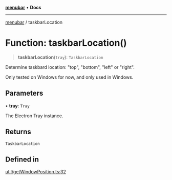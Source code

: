 [**menubar**](../README.md) • **Docs**

***

[menubar](../globals.md) / taskbarLocation

# Function: taskbarLocation()

> **taskbarLocation**(`tray`): `TaskbarLocation`

Determine taskbard location: "top", "bottom", "left" or "right".

Only tested on Windows for now, and only used in Windows.

## Parameters

• **tray**: `Tray`

The Electron Tray instance.

## Returns

`TaskbarLocation`

## Defined in

[util/getWindowPosition.ts:32](https://github.com/max-mapper/menubar/blob/9dfd6c1353193306024f315a191d68a0c6e1fa38/src/util/getWindowPosition.ts#L32)
